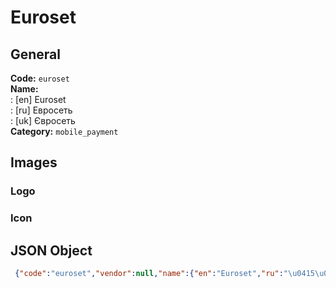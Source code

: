 # Euroset 
## General 
**Code:** `euroset`  
**Name:**  
:	[en] Euroset  
:	[ru] Евросеть  
:	[uk] Євросеть  
**Category:** `mobile_payment`  
## Images 
### Logo 
### Icon 
## JSON Object 
```json
 {"code":"euroset","vendor":null,"name":{"en":"Euroset","ru":"\u0415\u0432\u0440\u043e\u0441\u0435\u0442\u044c","uk":"\u0404\u0432\u0440\u043e\u0441\u0435\u0442\u044c"},"description":null,"countries":null,"category":"mobile_payment"}```  
